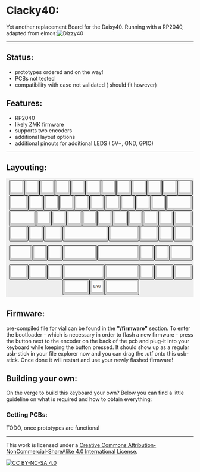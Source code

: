 # Clacky40: 

Yet another replacement Board for the Daisy40. 
Running with a RP2040, adapted from elmos:![Dizzy40](https://github.com/kb-elmo/Dizzy40)

--- 
## Status:
- prototypes ordered and on the way!
- PCBs not tested 
- compatibility with case not validated ( should fit however)

## Features:
- RP2040 
- likely ZMK firmware
- supports two encoders
- additional layout options
- additional pinouts for additional LEDS ( 5V+, GND, GPIO)

--- 

## Layouting:
![image of available layouts](/material/images/kle_layout.png)

## Firmware:
pre-compiled file for vial can be found in the **"/firmware"** section.
To enter the bootloader - which is necessary in order to flash a new firmware - press the button next to the encoder on the back of the pcb and plug-it into your keyboard while keeping the button pressed. It should show up as a regular usb-stick in your file explorer now and you can drag the .utf onto this usb-stick. Once done it will restart and use your newly flashed firmware!


## Building your own:

On the verge to build this keyboard your own?
Below you can find a little guideline on what is required and how to obtain everything: 

### Getting PCBs:

TODO, once prototypes are functional

---

This work is licensed under a
[Creative Commons Attribution-NonCommercial-ShareAlike 4.0 International License][cc-by-nc-sa].

[![CC BY-NC-SA 4.0][cc-by-nc-sa-image]][cc-by-nc-sa]

[cc-by-nc-sa]: http://creativecommons.org/licenses/by-nc-sa/4.0/
[cc-by-nc-sa-image]: https://licensebuttons.net/l/by-nc-sa/4.0/88x31.png
[cc-by-nc-sa-shield]: https://img.shields.io/badge/License-CC%20BY--NC--SA%204.0-lightgrey.svg
